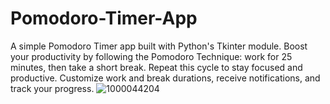 # Pomodoro-Timer-App
A simple Pomodoro Timer app built with Python's Tkinter module. Boost your productivity by following the Pomodoro Technique: work for 25 minutes, then take a short break. Repeat this cycle to stay focused and productive. Customize work and break durations, receive notifications, and track your progress.
![1000044204](https://github.com/bardack134/Pomodoro-Timer-App/assets/142977989/c4244982-cc47-477b-9c36-66cb02241426)
